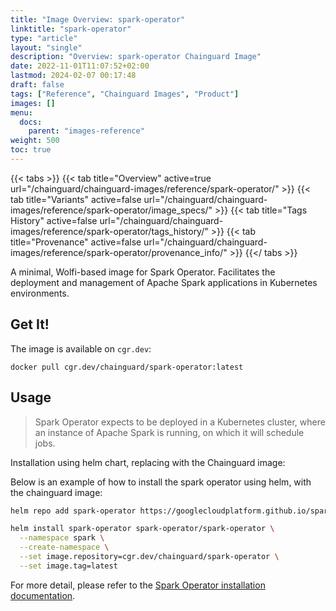 ```yaml
---
title: "Image Overview: spark-operator"
linktitle: "spark-operator"
type: "article"
layout: "single"
description: "Overview: spark-operator Chainguard Image"
date: 2022-11-01T11:07:52+02:00
lastmod: 2024-02-07 00:17:48
draft: false
tags: ["Reference", "Chainguard Images", "Product"]
images: []
menu: 
  docs: 
    parent: "images-reference"
weight: 500
toc: true
---
```


{{< tabs >}}
{{< tab title="Overview" active=true url="/chainguard/chainguard-images/reference/spark-operator/" >}}
{{< tab title="Variants" active=false url="/chainguard/chainguard-images/reference/spark-operator/image_specs/" >}}
{{< tab title="Tags History" active=false url="/chainguard/chainguard-images/reference/spark-operator/tags_history/" >}}
{{< tab title="Provenance" active=false url="/chainguard/chainguard-images/reference/spark-operator/provenance_info/" >}}
{{</ tabs >}}



<!--overview:start-->
A minimal, Wolfi-based image for Spark Operator. Facilitates the deployment and management of Apache Spark applications in Kubernetes environments.
<!--overview:end-->

<!--getting:start-->
## Get It!
The image is available on `cgr.dev`:

```
docker pull cgr.dev/chainguard/spark-operator:latest
```
<!--getting:end-->

<!--body:start-->
## Usage

> Spark Operator expects to be deployed in a Kubernetes cluster, where an
> instance of Apache Spark is running, on which it will schedule jobs.


Installation using helm chart, replacing with the Chainguard image:

Below is an example of how to install the spark operator using helm, with the
chainguard image:

```bash
helm repo add spark-operator https://googlecloudplatform.github.io/spark-on-k8s-operator

helm install spark-operator spark-operator/spark-operator \
  --namespace spark \
  --create-namespace \
  --set image.repository=cgr.dev/chainguard/spark-operator \
  --set image.tag=latest
```

For more detail, please refer to the [Spark Operator installation documentation](https://github.com/GoogleCloudPlatform/spark-on-k8s-operator?tab=readme-ov-file#installation).
<!--body:end-->

